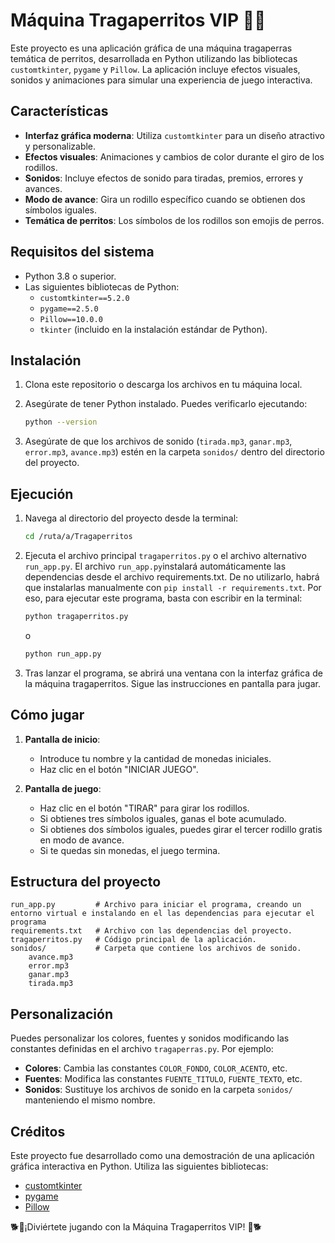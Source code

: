 # Máquina Tragaperritos VIP 🎰🐶

Este proyecto es una aplicación gráfica de una máquina tragaperras temática de perritos, desarrollada en Python utilizando las bibliotecas `customtkinter`, `pygame` y `Pillow`. La aplicación incluye efectos visuales, sonidos y animaciones para simular una experiencia de juego interactiva.

## Características

- **Interfaz gráfica moderna**: Utiliza `customtkinter` para un diseño atractivo y personalizable.
- **Efectos visuales**: Animaciones y cambios de color durante el giro de los rodillos.
- **Sonidos**: Incluye efectos de sonido para tiradas, premios, errores y avances.
- **Modo de avance**: Gira un rodillo específico cuando se obtienen dos símbolos iguales.
- **Temática de perritos**: Los símbolos de los rodillos son emojis de perros.

## Requisitos del sistema

- Python 3.8 o superior.
- Las siguientes bibliotecas de Python:
  - `customtkinter==5.2.0`
  - `pygame==2.5.0`
  - `Pillow==10.0.0`
  - `tkinter` (incluido en la instalación estándar de Python).

## Instalación

1. Clona este repositorio o descarga los archivos en tu máquina local.
2. Asegúrate de tener Python instalado. Puedes verificarlo ejecutando:

   ```bash
   python --version
   ```
3. Asegúrate de que los archivos de sonido (`tirada.mp3`, `ganar.mp3`, `error.mp3`, `avance.mp3`) estén en la carpeta `sonidos/` dentro del directorio del proyecto.

## Ejecución

1. Navega al directorio del proyecto desde la terminal:

   ```bash
   cd /ruta/a/Tragaperritos
   ```

2. Ejecuta el archivo principal `tragaperritos.py` o el archivo alternativo `run_app.py`. El archivo `run_app.py`instalará automáticamente las dependencias desde el archivo requirements.txt. De no utilizarlo, habrá que instalarlas manualmente con `pip install -r requirements.txt`. Por eso, para ejecutar este programa, basta con escribir en la terminal:

   ```bash
   python tragaperritos.py
   ```

   o

   ```bash
   python run_app.py
   ```

3. Tras lanzar el programa, se abrirá una ventana con la interfaz gráfica de la máquina tragaperritos. Sigue las instrucciones en pantalla para jugar.

## Cómo jugar

1. **Pantalla de inicio**:
   - Introduce tu nombre y la cantidad de monedas iniciales.
   - Haz clic en el botón "INICIAR JUEGO".

2. **Pantalla de juego**:
   - Haz clic en el botón "TIRAR" para girar los rodillos.
   - Si obtienes tres símbolos iguales, ganas el bote acumulado.
   - Si obtienes dos símbolos iguales, puedes girar el tercer rodillo gratis en modo de avance.
   - Si te quedas sin monedas, el juego termina.

## Estructura del proyecto

```
run_app.py         # Archivo para iniciar el programa, creando un entorno virtual e instalando en el las dependencias para ejecutar el programa
requirements.txt   # Archivo con las dependencias del proyecto.
tragaperritos.py   # Código principal de la aplicación.
sonidos/           # Carpeta que contiene los archivos de sonido.
    avance.mp3
    error.mp3
    ganar.mp3
    tirada.mp3
```

## Personalización

Puedes personalizar los colores, fuentes y sonidos modificando las constantes definidas en el archivo `tragaperras.py`. Por ejemplo:

- **Colores**: Cambia las constantes `COLOR_FONDO`, `COLOR_ACENTO`, etc.
- **Fuentes**: Modifica las constantes `FUENTE_TITULO`, `FUENTE_TEXTO`, etc.
- **Sonidos**: Sustituye los archivos de sonido en la carpeta `sonidos/` manteniendo el mismo nombre.

## Créditos

Este proyecto fue desarrollado como una demostración de una aplicación gráfica interactiva en Python. Utiliza las siguientes bibliotecas:

- [customtkinter](https://github.com/TomSchimansky/CustomTkinter)
- [pygame](https://www.pygame.org/)
- [Pillow](https://python-pillow.org/)

🐕🎰¡Diviértete jugando con la Máquina Tragaperritos VIP! 🎰🐕